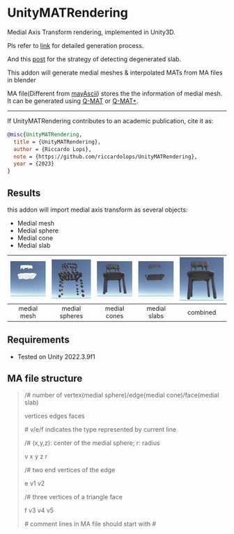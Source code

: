 # UnityMATRendering
Medial Axis Transform rendering, implemented in Unity3D.

Pls refer to [link](https://songshibo.github.io/2021/04/12/Medial-Axis-Transform-Mesh-Generation/) for detailed generation process.

And this [post](https://songshibo.github.io/2022/01/04/Updates-for-blender-mat-addon/) for the strategy of detecting degenerated slab.

This addon will generate medial meshes & interpolated MATs from MA files in blender

MA file(Different from [mayAscii](https://download.autodesk.com/us/maya/2011help/index.html?url=./files/Maya_ASCII_file_format.htm,topicNumber=d0e702047)) stores the the information of medial mesh. It can be generated using [Q-MAT](https://binwangthss.github.io/qmat/qmat.html) or [Q-MAT+](https://personal.utdallas.edu/~xguo/GMP2019.pdf).

---
If UnityMATRendering contributes to an academic publication, cite it as:

```bib
@misc{UnityMATRendering,
  title = {UnityMATRendering},
  author = {Riccardo Lops},
  note = {https://github.com/riccardolops/UnityMATRendering},
  year = {2023}
}
```

## Results

this addon will import medial axis transform as several objects:

- Medial mesh
- Medial sphere
- Medial cone
- Medial slab


| <img src=".\render_results\medial mesh.PNG" alt="medial mesh" style="zoom:33%;" /> | <img src=".\render_results\sphere.PNG" alt="sphere" style="zoom:33%;" /> | <img src=".\render_results\cone.PNG" alt="cone" style="zoom:33%;" /> | <img src=".\render_results\slab.PNG" alt="slab" style="zoom:33%;" /> | <img src=".\render_results\result.PNG" alt="result" style="zoom:33%;" /> |
| :-: | :-: | :-: | :-: | :-: |
| medial mesh | medial spheres | medial cones | medial slabs | combined |

## Requirements

- Tested on Unity 2022.3.9f1

## MA file structure

> /# number of vertex(medial sphere)/edge(medial cone)/face(medial slab)
>
> vertices edges faces
>
> \# v/e/f indicates the type represented by current line
>
> /# (x,y,z): center of the medial sphere; r: radius
>
> v x y z r
>
> /# two end vertices of the edge
>
> e v1 v2
>
> /# three vertices of a triangle face
>
> f v3 v4 v5
>
> \#  comment lines in MA file should start with #